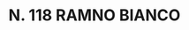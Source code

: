 ---
title: "N. 118 RAMNO BIANCO"
plant-name: "N. 118"
plant-number: "118"
plant-xml: "/assets/xml/plant118.xml"
plant-img1: "/assets/img/plant118_verso.jpg"
plant-img2: "/assets/img/plant118.jpg"
plant-title: "N. 118 RAMNO BIANCO"
plant-taxon-link: "http://www.worldfloraonline.org/taxon/wfo-0000723743"
plant-taxon-content: "[Hippophaë rhamnoides L.]"
layout: single-xml
---